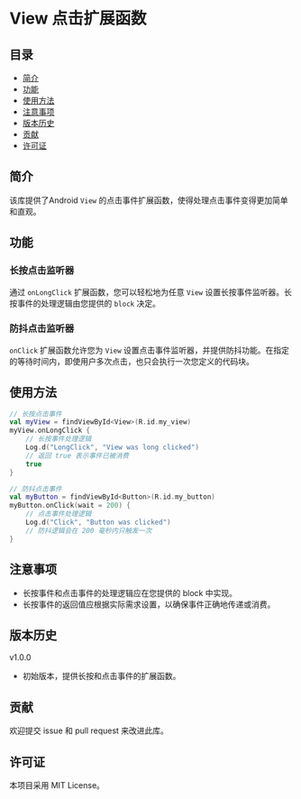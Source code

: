 # View 点击扩展函数

## 目录

- [简介](#简介)
- [功能](#功能)
- [使用方法](#使用方法)
- [注意事项](#注意事项)
- [版本历史](#版本历史)
- [贡献](#贡献)
- [许可证](#许可证)

## 简介

该库提供了Android `View` 的点击事件扩展函数，使得处理点击事件变得更加简单和直观。

## 功能

### 长按点击监听器

通过 `onLongClick` 扩展函数，您可以轻松地为任意 `View`
设置长按事件监听器。长按事件的处理逻辑由您提供的 `block` 决定。

### 防抖点击监听器

`onClick` 扩展函数允许您为 `View` 设置点击事件监听器，并提供防抖功能。在指定的等待时间内，即使用户多次点击，也只会执行一次您定义的代码块。

## 使用方法

```kotlin
// 长按点击事件
val myView = findViewById<View>(R.id.my_view)
myView.onLongClick {
    // 长按事件处理逻辑
    Log.d("LongClick", "View was long clicked")
    // 返回 true 表示事件已被消费
    true
}

// 防抖点击事件
val myButton = findViewById<Button>(R.id.my_button)
myButton.onClick(wait = 200) {
    // 点击事件处理逻辑
    Log.d("Click", "Button was clicked")
    // 防抖逻辑会在 200 毫秒内只触发一次
}
```

## 注意事项

- 长按事件和点击事件的处理逻辑应在您提供的 block 中实现。
- 长按事件的返回值应根据实际需求设置，以确保事件正确地传递或消费。

## 版本历史

v1.0.0

- 初始版本，提供长按和点击事件的扩展函数。

## 贡献

欢迎提交 issue 和 pull request 来改进此库。

## 许可证

本项目采用 MIT License。